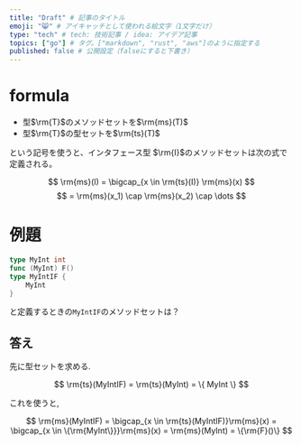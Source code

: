 ```yaml
---
title: "Draft" # 記事のタイトル
emoji: "😸" # アイキャッチとして使われる絵文字（1文字だけ）
type: "tech" # tech: 技術記事 / idea: アイデア記事
topics: ["go"] # タグ。["markdown", "rust", "aws"]のように指定する
published: false # 公開設定（falseにすると下書き）
---
```


# formula

- 型$\rm{T}$のメソッドセットを$\rm{ms}(T)$
- 型$\rm{T}$の型セットを$\rm{ts}(T)$

という記号を使うと、インタフェース型 $\rm{I}$のメソッドセットは次の式で定義される。

$$ \rm{ms}(I) = \bigcap_{x \in \rm{ts}(I)} \rm{ms}(x) $$
$$ = \rm{ms}(x_1) \cap \rm{ms}(x_2) \cap \dots $$

# 例題

```go
type MyInt int 
func (MyInt) F()
type MyIntIF {
    MyInt
}
```
と定義するときの`MyIntIF`のメソッドセットは？

## 答え

先に型セットを求める.

$$ \rm{ts}(MyIntIF) = \rm{ts}(MyInt) = \{ MyInt \} $$

これを使うと,

$$
\rm{ms}(MyIntIF)
= \bigcap_{x \in \rm{ts}(MyIntIF)}\rm{ms}(x) 
= \bigcap_{x \in \{\rm{MyInt\}}}\rm{ms}(x)
= \rm{ms}(MyInt)
= \{\rm{F}()\}
$$